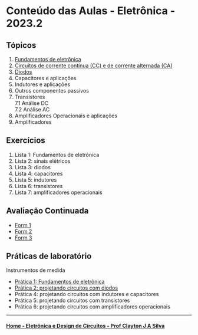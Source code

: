 # Conteúdo das Aulas - Eletrônica - 2023.2

## Tópicos
1. [Fundamentos de eletrônica](eletronica/fundamentosEletronica.md)
2. [Circuitos de corrente contínua (CC) e de corrente alternada (CA)](eletronica/circuitosCC_CA.md)
3. [Diodos](eletronica/diodos.md)
4. Capacitores e aplicações
5. Indutores e aplicações
6. Outros componentes passivos
7. Transistores  
   7.1 Análise DC  
   7.2 Análise AC
8. Amplificadores Operacionais e aplicações
9. Amplificadores

## Exercícios
1. Lista 1: Fundamentos de eletrônica
2. Lista 2: sinais elétricos
3. Lista 3: diodos
4. Lista 4: capacitores
5. Lista 5: indutores
6. Lista 6: transistores
7. Lista 7: amplificadores operacionais

## Avaliação Continuada
- [Form 1](https://forms.gle/LyLxmNLKb7AoY23y)
- [Form 2](eletronica/solucao_form2.pdf)
- [Form 3](eletronica/solucao_form3.pdf)

## Práticas de laboratório
Instrumentos de medida
- [Prática 1: Fundamentos de eletrônica](eletronica/pratica1_elt.md)
- [Prática 2: projetando circuitos com diodos](eletronica/pratica2_elt.md)
- Prática 4: projetando circuitos com indutores e capacitores
- Prática 5: projetando circuitos com transistores
- Prática 6: projetando circuitos com amplificadores operacionais

____
#### [Home - Eletrônica e Design de Circuitos - Prof Clayton J A Silva](/eletronica.md)
